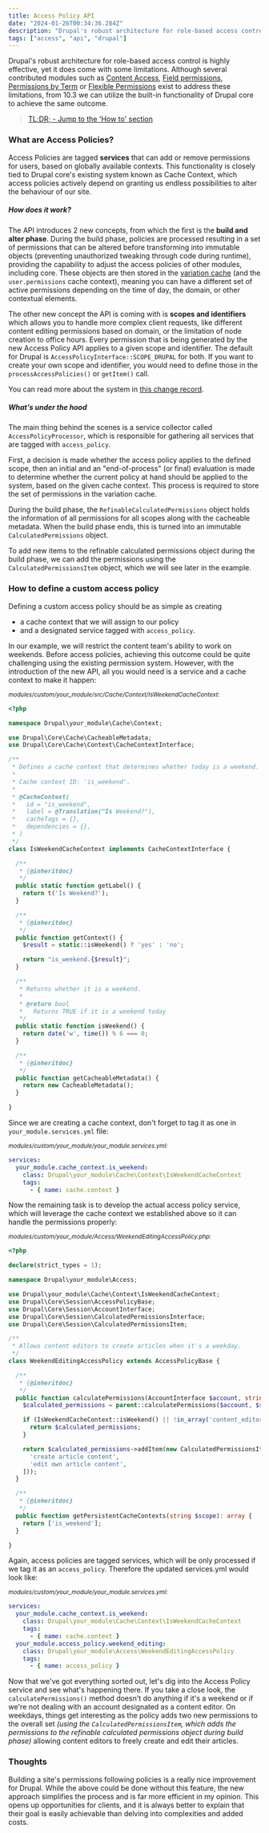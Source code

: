```yaml
---
title: Access Policy API
date: "2024-01-26T00:34:36.284Z"
description: "Drupal's robust architecture for role-based access control is highly effective, yet it does come with some limitations. Although several contributed modules such as Content Access, Field Permissions, Permissions by Term, or Flexible Permissions exist to address these limitations, from 10.3 we can utilize the built-in functionality of Drupal core to achieve the same outcome."
tags: ["access", "api", "drupal"]
---
```


Drupal's robust architecture for role-based access control is highly effective, yet it does come with some limitations. Although several contributed modules such as [Content Access](https://www.drupal.org/project/content_access), [Field permissions](https://www.drupal.org/project/field_permissions), [Permissions by Term](https://www.drupal.org/project/permissions_by_term) or [Flexible Permissions](https://www.drupal.org/project/flexible_permissions) exist to address these limitations, from 10.3 we can utilize the built-in functionality of Drupal core to achieve the same outcome.

> [TL;DR; - Jump to the 'How to' section](#how-to-define-a-custom-access-policy)

### What are Access Policies?

Access Policies are tagged __services__ that can add or remove permissions for users, based on globally available contexts. This functionality is closely tied to Drupal core's existing system known as Cache Context, which access policies actively depend on granting us endless possibilities to alter the behaviour of our site.

##### How does it work?

The API introduces 2 new concepts, from which the first is the __build and alter phase__. During the build phase, policies are processed resulting in a set of permissions that can be altered before transforming into immutable objects (preventing unauthorized tweaking through code during runtime), providing the capability to adjust the access policies of other modules, including core. These objects are then stored in the [variation cache](https://www.drupal.org/node/3365546) (and the `user.permissions` cache context), meaning you can have a different set of active permissions depending on the time of day, the domain, or other contextual elements.

The other new concept the API is coming with is __scopes and identifiers__ which allows you to handle more complex client requests, like different content editing permissions based on domain, or the limitation of node creation to office hours. Every permission that is being generated by the new Access Policy API applies to a given scope and identifier. The default for Drupal is `AccessPolicyInterface::SCOPE_DRUPAL` for both. If you want to create your own scope and identifier, you would need to define those in the `processAccessPolicies()` or `getItem()` call.

You can read more about the system in [this change record](https://www.drupal.org/node/3385551).

##### What's under the hood

The main thing behind the scenes is a service collector called `AccessPolicyProcessor`, which is responsible for gathering all services that are tagged with `access_policy`.

First, a decision is made whether the access policy applies to the defined scope, then an initial and an "end-of-process" (or final) evaluation is made to determine whether the current policy at hand should be applied to the system, based on the given cache context. This process is required to store the set of permissions in the variation cache.

During the build phase, the `RefinableCalculatedPermissions` object holds the information of all permissions for all scopes along with the cacheable metadata. When the build phase ends, this is turned into an immutable `CalculatedPermissions` object. 

To add new items to the refinable calculated permissions object during the build phase, we can add the permissions using the `CalculatedPermissionsItem` object, which we will see later in the example.

### How to define a custom access policy

Defining a custom access policy should be as simple as creating
* a cache context that we will assign to our policy
* and a designated service tagged with `access_policy`.

In our example, we will restrict the content team's ability to work on weekends. Before access policies, achieving this outcome could be quite challenging using the existing permission system. However, with the introduction of the new API, all you would need is a service and a cache context to make it happen:

<sub>_modules/custom/your_module/src/Cache/Context/IsWeekendCacheContext:_</sub>
```php
<?php

namespace Drupal\your_module\Cache\Context;

use Drupal\Core\Cache\CacheableMetadata;
use Drupal\Core\Cache\Context\CacheContextInterface;

/**
 * Defines a cache context that determines whether today is a weekend.
 *
 * Cache context ID: 'is_weekend'.
 *
 * @CacheContext(
 *   id = "is_weekend",
 *   label = @Translation("Is Weekend?"),
 *   cacheTags = {},
 *   dependencies = {},
 * )
 */
class IsWeekendCacheContext implements CacheContextInterface {

  /**
   * {@inheritdoc}
   */
  public static function getLabel() {
    return t('Is Weekend?');
  }

  /**
   * {@inheritdoc}
   */
  public function getContext() {
    $result = static::isWeekend() ? 'yes' : 'no';

    return "is_weekend.{$result}";
  }

  /**
   * Returns whether it is a weekend.
   * 
   * @return bool
   *   Returns TRUE if it is a weekend today
   */
  public static function isWeekend() {
    return date('w', time()) % 6 === 0;
  }

  /**
   * {@inheritdoc}
   */
  public function getCacheableMetadata() {
    return new CacheableMetadata();
  }

}
```

Since we are creating a cache context, don't forget to tag it as one in `your_module.services.yml` file:

<sub>_modules/custom/your_module/your_module.services.yml:_</sub>
```yaml
services:
  your_module.cache_context.is_weekend:
    class: Drupal\your_module\Cache\Context\IsWeekendCacheContext
    tags:
      - { name: cache.context }
```

Now the remaining task is to develop the actual access policy service, which will leverage the cache context we established above so it can handle the permissions properly:

<sub>_modules/custom/your_module/Access/WeekendEditingAccessPolicy.php:_</sub>
```php
<?php

declare(strict_types = 1);

namespace Drupal\your_module\Access;

use Drupal\your_module\Cache\Context\IsWeekendCacheContext;
use Drupal\Core\Session\AccessPolicyBase;
use Drupal\Core\Session\AccountInterface;
use Drupal\Core\Session\CalculatedPermissionsInterface;
use Drupal\Core\Session\CalculatedPermissionsItem;

/**
 * Allows content editors to create articles when it's a weekday.
 */
class WeekendEditingAccessPolicy extends AccessPolicyBase {

  /**
   * {@inheritdoc}
   */
  public function calculatePermissions(AccountInterface $account, string $scope): CalculatedPermissionsInterface {
    $calculated_permissions = parent::calculatePermissions($account, $scope);

    if (IsWeekendCacheContext::isWeekend() || !in_array('content_editor', $account->getRoles())) {
      return $calculated_permissions;
    }

    return $calculated_permissions->addItem(new CalculatedPermissionsItem([
      'create article content',
      'edit own article content',
    ]));
  }

  /**
   * {@inheritdoc}
   */
  public function getPersistentCacheContexts(string $scope): array {
    return ['is_weekend'];
  }

}
```

Again, access policies are tagged services, which will be only processed if we tag it as an `access_policy`. Therefore the updated services.yml would look like:

<sub>_modules/custom/your_module/your_module.services.yml:_</sub>
```yaml
services:
  your_module.cache_context.is_weekend:
    class: Drupal\your_module\Cache\Context\IsWeekendCacheContext
    tags:
      - { name: cache.context }
  your_module.access_policy.weekend_editing:
    class: Drupal\your_module\Access\WeekendEditingAccessPolicy
    tags:
      - { name: access_policy }
```

Now that we've got everything sorted out, let's dig into the Access Policy service and see what's happening there. If you take a close look, the `calculatePermissions()` method doesn't do anything if it's a weekend or if we're not dealing with an account designated as a content editor. On weekdays, things get interesting as the policy adds two new permissions to the overall set _(using the `CalculatedPermissionsItem`, which adds the permissions to the refinable calculated permissions object during build phase)_ allowing content editors to freely create and edit their articles.


### Thoughts

Building a site's permissions following policies is a really nice improvement for Drupal. While the above could be done without this feature, the new approach simplifies the process and is far more efficient in my opinion. This opens up opportunities for clients, and it is always better to explain that their goal is easily achievable than delving into complexities and added costs.


